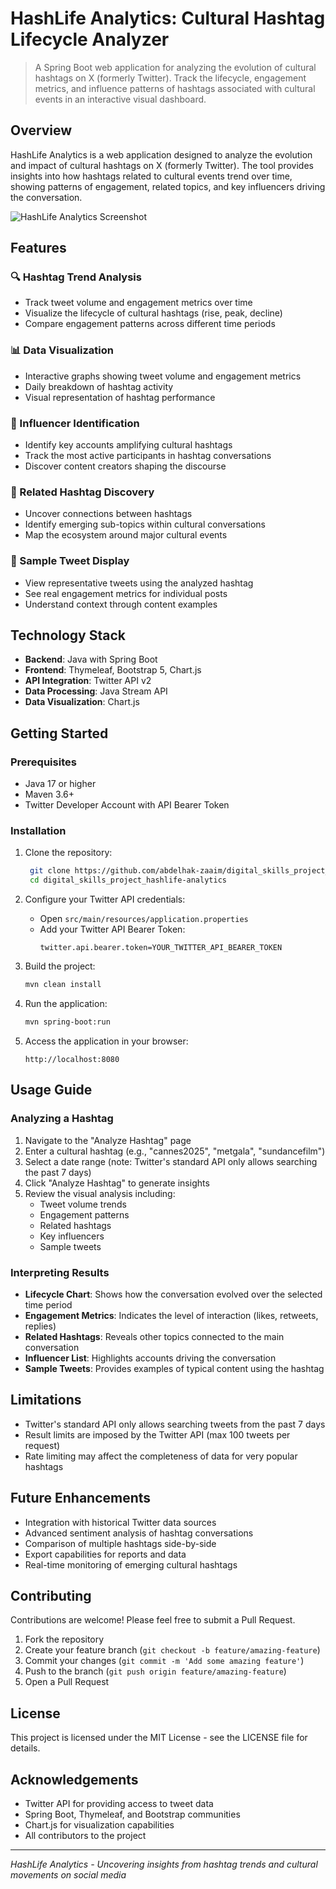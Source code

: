 # HashLife Analytics: Cultural Hashtag Lifecycle Analyzer

> A Spring Boot web application for analyzing the evolution of cultural hashtags on X (formerly Twitter). Track the lifecycle, engagement metrics, and influence patterns of hashtags associated with cultural events in an interactive visual dashboard.

## Overview
HashLife Analytics is a web application designed to analyze the evolution and impact of cultural hashtags on X (formerly Twitter). The tool provides insights into how hashtags related to cultural events trend over time, showing patterns of engagement, related topics, and key influencers driving the conversation.

![HashLife Analytics Screenshot](https://via.placeholder.com/800x400.png?text=HashLife+Analytics+Screenshot)

## Features

### 🔍 Hashtag Trend Analysis
- Track tweet volume and engagement metrics over time
- Visualize the lifecycle of cultural hashtags (rise, peak, decline)
- Compare engagement patterns across different time periods

### 📊 Data Visualization
- Interactive graphs showing tweet volume and engagement metrics
- Daily breakdown of hashtag activity
- Visual representation of hashtag performance

### 👥 Influencer Identification
- Identify key accounts amplifying cultural hashtags
- Track the most active participants in hashtag conversations
- Discover content creators shaping the discourse

### 🔗 Related Hashtag Discovery
- Uncover connections between hashtags
- Identify emerging sub-topics within cultural conversations
- Map the ecosystem around major cultural events

### 📱 Sample Tweet Display
- View representative tweets using the analyzed hashtag
- See real engagement metrics for individual posts
- Understand context through content examples

## Technology Stack

- **Backend**: Java with Spring Boot
- **Frontend**: Thymeleaf, Bootstrap 5, Chart.js
- **API Integration**: Twitter API v2
- **Data Processing**: Java Stream API
- **Data Visualization**: Chart.js

## Getting Started

### Prerequisites
- Java 17 or higher
- Maven 3.6+
- Twitter Developer Account with API Bearer Token

### Installation

1. Clone the repository:
   ```bash
    git clone https://github.com/abdelhak-zaaim/digital_skills_project_hashlife-analytics.git
    cd digital_skills_project_hashlife-analytics
   ```

2. Configure your Twitter API credentials:
   - Open `src/main/resources/application.properties`
   - Add your Twitter API Bearer Token:
     ```properties
     twitter.api.bearer.token=YOUR_TWITTER_API_BEARER_TOKEN
     ```

3. Build the project:
   ```bash
   mvn clean install
   ```

4. Run the application:
   ```bash
   mvn spring-boot:run
   ```

5. Access the application in your browser:
   ```
   http://localhost:8080
   ```

## Usage Guide

### Analyzing a Hashtag

1. Navigate to the "Analyze Hashtag" page
2. Enter a cultural hashtag (e.g., "cannes2025", "metgala", "sundancefilm")
3. Select a date range (note: Twitter's standard API only allows searching the past 7 days)
4. Click "Analyze Hashtag" to generate insights
5. Review the visual analysis including:
   - Tweet volume trends
   - Engagement patterns
   - Related hashtags
   - Key influencers
   - Sample tweets

### Interpreting Results

- **Lifecycle Chart**: Shows how the conversation evolved over the selected time period
- **Engagement Metrics**: Indicates the level of interaction (likes, retweets, replies)
- **Related Hashtags**: Reveals other topics connected to the main conversation
- **Influencer List**: Highlights accounts driving the conversation
- **Sample Tweets**: Provides examples of typical content using the hashtag

## Limitations

- Twitter's standard API only allows searching tweets from the past 7 days
- Result limits are imposed by the Twitter API (max 100 tweets per request)
- Rate limiting may affect the completeness of data for very popular hashtags

## Future Enhancements

- Integration with historical Twitter data sources
- Advanced sentiment analysis of hashtag conversations
- Comparison of multiple hashtags side-by-side
- Export capabilities for reports and data
- Real-time monitoring of emerging cultural hashtags

## Contributing

Contributions are welcome! Please feel free to submit a Pull Request.

1. Fork the repository
2. Create your feature branch (`git checkout -b feature/amazing-feature`)
3. Commit your changes (`git commit -m 'Add some amazing feature'`)
4. Push to the branch (`git push origin feature/amazing-feature`)
5. Open a Pull Request

## License

This project is licensed under the MIT License - see the LICENSE file for details.

## Acknowledgements

- Twitter API for providing access to tweet data
- Spring Boot, Thymeleaf, and Bootstrap communities
- Chart.js for visualization capabilities
- All contributors to the project

---

*HashLife Analytics - Uncovering insights from hashtag trends and cultural movements on social media*
